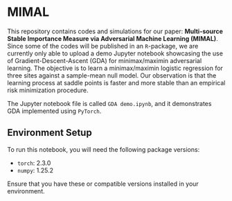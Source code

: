 # MIMAL

This repository contains codes and simulations for our paper: **Multi-source Stable Importance Measure via Adversarial Machine Learning (MIMAL)**. Since some of the codes will be published in an `R`-package, we are currently only able to upload a demo Jupyter notebook showcasing the use of Gradient-Descent-Ascent (GDA) for minimax/maximin adversarial learning. The objective is to learn a minimax/maximin logistic regression for three sites against a sample-mean null model. Our observation is that the learning process at saddle points is faster and more stable than an empirical risk minimization procedure.

The Jupyter notebook file is called `GDA demo.ipynb`, and it demonstrates GDA implemented using `PyTorch`.

## Environment Setup

To run this notebook, you will need the following package versions:

- `torch`: 2.3.0
- `numpy`: 1.25.2

Ensure that you have these or compatible versions installed in your environment.

